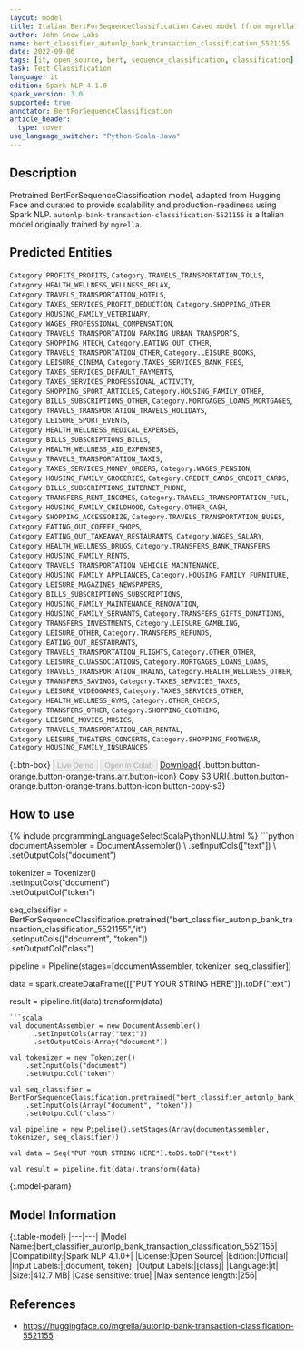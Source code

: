 ```yaml
---
layout: model
title: Italian BertForSequenceClassification Cased model (from mgrella)
author: John Snow Labs
name: bert_classifier_autonlp_bank_transaction_classification_5521155
date: 2022-09-06
tags: [it, open_source, bert, sequence_classification, classification]
task: Text Classification
language: it
edition: Spark NLP 4.1.0
spark_version: 3.0
supported: true
annotator: BertForSequenceClassification
article_header:
  type: cover
use_language_switcher: "Python-Scala-Java"
---
```


## Description

Pretrained BertForSequenceClassification model, adapted from Hugging Face and curated to provide scalability and production-readiness using Spark NLP. `autonlp-bank-transaction-classification-5521155` is a Italian model originally trained by `mgrella`.

## Predicted Entities

`Category.PROFITS_PROFITS`, `Category.TRAVELS_TRANSPORTATION_TOLLS`, `Category.HEALTH_WELLNESS_WELLNESS_RELAX`, `Category.TRAVELS_TRANSPORTATION_HOTELS`, `Category.TAXES_SERVICES_PROFIT_DEDUCTION`, `Category.SHOPPING_OTHER`, `Category.HOUSING_FAMILY_VETERINARY`, `Category.WAGES_PROFESSIONAL_COMPENSATION`, `Category.TRAVELS_TRANSPORTATION_PARKING_URBAN_TRANSPORTS`, `Category.SHOPPING_HTECH`, `Category.EATING_OUT_OTHER`, `Category.TRAVELS_TRANSPORTATION_OTHER`, `Category.LEISURE_BOOKS`, `Category.LEISURE_CINEMA`, `Category.TAXES_SERVICES_BANK_FEES`, `Category.TAXES_SERVICES_DEFAULT_PAYMENTS`, `Category.TAXES_SERVICES_PROFESSIONAL_ACTIVITY`, `Category.SHOPPING_SPORT_ARTICLES`, `Category.HOUSING_FAMILY_OTHER`, `Category.BILLS_SUBSCRIPTIONS_OTHER`, `Category.MORTGAGES_LOANS_MORTGAGES`, `Category.TRAVELS_TRANSPORTATION_TRAVELS_HOLIDAYS`, `Category.LEISURE_SPORT_EVENTS`, `Category.HEALTH_WELLNESS_MEDICAL_EXPENSES`, `Category.BILLS_SUBSCRIPTIONS_BILLS`, `Category.HEALTH_WELLNESS_AID_EXPENSES`, `Category.TRAVELS_TRANSPORTATION_TAXIS`, `Category.TAXES_SERVICES_MONEY_ORDERS`, `Category.WAGES_PENSION`, `Category.HOUSING_FAMILY_GROCERIES`, `Category.CREDIT_CARDS_CREDIT_CARDS`, `Category.BILLS_SUBSCRIPTIONS_INTERNET_PHONE`, `Category.TRANSFERS_RENT_INCOMES`, `Category.TRAVELS_TRANSPORTATION_FUEL`, `Category.HOUSING_FAMILY_CHILDHOOD`, `Category.OTHER_CASH`, `Category.SHOPPING_ACCESSORIZE`, `Category.TRAVELS_TRANSPORTATION_BUSES`, `Category.EATING_OUT_COFFEE_SHOPS`, `Category.EATING_OUT_TAKEAWAY_RESTAURANTS`, `Category.WAGES_SALARY`, `Category.HEALTH_WELLNESS_DRUGS`, `Category.TRANSFERS_BANK_TRANSFERS`, `Category.HOUSING_FAMILY_RENTS`, `Category.TRAVELS_TRANSPORTATION_VEHICLE_MAINTENANCE`, `Category.HOUSING_FAMILY_APPLIANCES`, `Category.HOUSING_FAMILY_FURNITURE`, `Category.LEISURE_MAGAZINES_NEWSPAPERS`, `Category.BILLS_SUBSCRIPTIONS_SUBSCRIPTIONS`, `Category.HOUSING_FAMILY_MAINTENANCE_RENOVATION`, `Category.HOUSING_FAMILY_SERVANTS`, `Category.TRANSFERS_GIFTS_DONATIONS`, `Category.TRANSFERS_INVESTMENTS`, `Category.LEISURE_GAMBLING`, `Category.LEISURE_OTHER`, `Category.TRANSFERS_REFUNDS`, `Category.EATING_OUT_RESTAURANTS`, `Category.TRAVELS_TRANSPORTATION_FLIGHTS`, `Category.OTHER_OTHER`, `Category.LEISURE_CLUASSOCIATIONS`, `Category.MORTGAGES_LOANS_LOANS`, `Category.TRAVELS_TRANSPORTATION_TRAINS`, `Category.HEALTH_WELLNESS_OTHER`, `Category.TRANSFERS_SAVINGS`, `Category.TAXES_SERVICES_TAXES`, `Category.LEISURE_VIDEOGAMES`, `Category.TAXES_SERVICES_OTHER`, `Category.HEALTH_WELLNESS_GYMS`, `Category.OTHER_CHECKS`, `Category.TRANSFERS_OTHER`, `Category.SHOPPING_CLOTHING`, `Category.LEISURE_MOVIES_MUSICS`, `Category.TRAVELS_TRANSPORTATION_CAR_RENTAL`, `Category.LEISURE_THEATERS_CONCERTS`, `Category.SHOPPING_FOOTWEAR`, `Category.HOUSING_FAMILY_INSURANCES`

{:.btn-box}
<button class="button button-orange" disabled>Live Demo</button>
<button class="button button-orange" disabled>Open in Colab</button>
[Download](https://s3.amazonaws.com/auxdata.johnsnowlabs.com/public/models/bert_classifier_autonlp_bank_transaction_classification_5521155_it_4.1.0_3.0_1662502555976.zip){:.button.button-orange.button-orange-trans.arr.button-icon}
[Copy S3 URI](s3://auxdata.johnsnowlabs.com/public/models/bert_classifier_autonlp_bank_transaction_classification_5521155_it_4.1.0_3.0_1662502555976.zip){:.button.button-orange.button-orange-trans.button-icon.button-copy-s3}

## How to use



<div class="tabs-box" markdown="1">
{% include programmingLanguageSelectScalaPythonNLU.html %}
```python
documentAssembler = DocumentAssembler() \
    .setInputCols(["text"]) \
    .setOutputCols("document")

tokenizer = Tokenizer() \
    .setInputCols("document") \
    .setOutputCol("token")

seq_classifier = BertForSequenceClassification.pretrained("bert_classifier_autonlp_bank_transaction_classification_5521155","it") \
    .setInputCols(["document", "token"]) \
    .setOutputCol("class")
    
pipeline = Pipeline(stages=[documentAssembler, tokenizer, seq_classifier])

data = spark.createDataFrame([["PUT YOUR STRING HERE"]]).toDF("text")

result = pipeline.fit(data).transform(data)
```
```scala
val documentAssembler = new DocumentAssembler() 
      .setInputCols(Array("text")) 
      .setOutputCols(Array("document"))
      
val tokenizer = new Tokenizer()
    .setInputCols("document")
    .setOutputCol("token")
 
val seq_classifier = BertForSequenceClassification.pretrained("bert_classifier_autonlp_bank_transaction_classification_5521155","it") 
    .setInputCols(Array("document", "token")) 
    .setOutputCol("class")
   
val pipeline = new Pipeline().setStages(Array(documentAssembler, tokenizer, seq_classifier))

val data = Seq("PUT YOUR STRING HERE").toDS.toDF("text")

val result = pipeline.fit(data).transform(data)
```
</div>

{:.model-param}
## Model Information

{:.table-model}
|---|---|
|Model Name:|bert_classifier_autonlp_bank_transaction_classification_5521155|
|Compatibility:|Spark NLP 4.1.0+|
|License:|Open Source|
|Edition:|Official|
|Input Labels:|[document, token]|
|Output Labels:|[class]|
|Language:|it|
|Size:|412.7 MB|
|Case sensitive:|true|
|Max sentence length:|256|

## References

- https://huggingface.co/mgrella/autonlp-bank-transaction-classification-5521155